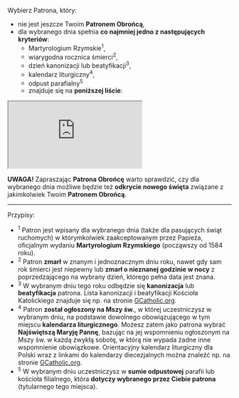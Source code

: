 Wybierz Patrona, który:
- nie jest jeszcze Twoim **Patronem Obrońcą**,
- dla <span class="selected-day-info">wybranego dnia</span> spełnia **co najmniej jedno z następujących kryteriów**:
  - Martyrologium Rzymskie<sup>1</sup>,
  - wiarygodna rocznica śmierci<sup>2</sup>,
  - dzień kanonizacji lub beatyfikacji<sup>3</sup>,
  - kalendarz liturgiczny<sup>4</sup>,
  - odpust parafialny<sup>5</sup>
  - znajduje się na **poniższej liście**:  

<iframe id="my-patrons-for-today" src="https://pl.mypatrons.org/dates/list-of-patrons-and-feasts/#challenge-date#?content-only=1"></iframe>
<br />

**UWAGA!** Zapraszając **Patrona Obrońcę** warto sprawdzić, czy dla <span class="selected-day-info">wybranego dnia</span> możliwe będzie też **odkrycie nowego święta** związane z jakimkolwiek Twoim **Patronem Obrońcą**.

---
Przypisy:

- <sup>1</sup> Patron jest wpisany dla <span class="selected-day-info">wybranego dnia</span> (także dla pasujących świąt ruchomych) w którymkolwiek zaakceptowanym przez Papieża, oficjalnym wydaniu **Martyrologium Rzymskiego** (począwszy od 1584 roku).
- <sup>2</sup> Patron **zmarł** w znanym i jednoznacznym <span class="selected-day-info">dniu</span> roku, nawet gdy sam rok śmierci jest niepewny lub **zmarł o nieznanej godzinie w nocy** z poprzedzającego na <span class="selected-day-info">wybrany dzień</span>, którego pełna data jest znana.
- <sup>3</sup> W <span class="selected-day-info">wybranym dniu</span> tego roku odbędzie się **kanonizacja** lub **beatyfikacja** patrona. Lista kanonizacji i beatyfikacji Kościoła Katolickiego znajduje się np. na stronie <a href="http://www.gcatholic.org/saints/index.htm" target="_blank">GCatholic.org</a>.
- <sup>4</sup> Patron **został ogłoszony na Mszy św.**, w której uczestniczysz w <span class="selected-day-info">wybranym dniu</span>, na podstawie dowolnego obowiązującego w tym miejscu **kalendarza liturgicznego**. Możesz zatem jako patrona wybrać **Najświętszą Maryję Pannę**, bazując na jej wspomnieniu ogłoszonym na Mszy św. w każdą zwykłą sobotę, w którą nie wypada żadne inne wspomnienie obowiązkowe. Orientacyjny kalendarz liturgiczny dla Polski wraz z linkami do kalendarzy diecezjalnych można znaleźć np. na stronie <a href="http://www.gcatholic.org/calendar/#current-year#/PL-pl.htm" target="_blank">GCatholic.org</a>.
- <sup>5</sup> W <span class="selected-day-info">wybranym dniu</span> uczestniczysz w **sumie odpustowej** parafii lub kościoła filialnego, która **dotyczy wybranego przez Ciebie patrona** (tytularnego tego miejsca).
